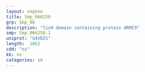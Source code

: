 ```yaml
---
layout: smgene
title: Smp_066250
grp: Smp_06
description: "lisH domain containing protein ARMC9"
smp: Smp_066250.1
uniprot: "G4VDZ1"
length:  1062
cdd: "ns"
kk: ns
categories: sm
---
```

